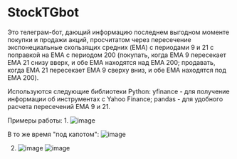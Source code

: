 # StockTGbot

Это телеграм-бот, дающий информацию последнем выгодном моменте покупки и продажи акций, просчитатом через пересечение экспонециальные скользящих средних (EMA) с периодами 9 и 21 с поправкой на EMA с периодом 200 (покупать, когда EMA 9 пересекает EMA 21 снизу вверх, и обе EMA находятся над EMA 200; продавать, когда EMA 21 пересекает EMA 9 сверху вниз, и обе EMA находятся под EMA 200).

Используются следующие библиотеки Python:
yfinance - для получение информации об инструментах с Yahoo Finance;
pandas - для удобного расчета пересечений EMA 9 и 21.


Примеры работы:
1. 
![image](https://user-images.githubusercontent.com/95462920/155878014-a08e6cce-a556-4e0d-b2e8-dd44d93a7ee8.png)

В то же время "под капотом":
![image](https://user-images.githubusercontent.com/95462920/155878056-f4987f88-f132-449f-a92c-6e1d567af7ed.png)

2) ![image](https://user-images.githubusercontent.com/95462920/155878077-777b133f-ad84-45b8-aa65-13779d085cbd.png)
![image](https://user-images.githubusercontent.com/95462920/155878090-64cb5d78-2130-4559-8abe-c61187b59b92.png)

